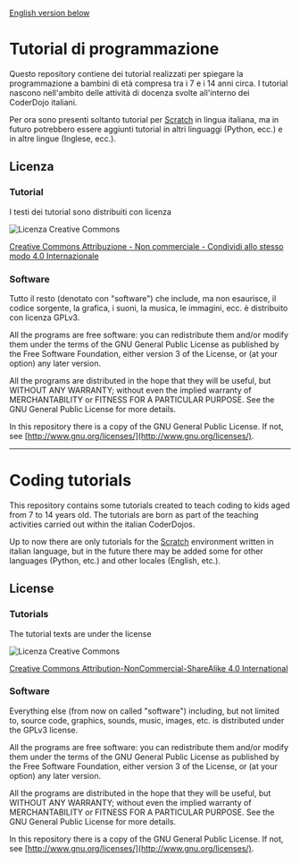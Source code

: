 [English version below](#english)

# Tutorial di programmazione

Questo repository contiene dei tutorial realizzati per spiegare la programmazione a bambini di età compresa tra i 7 e i 14 anni circa. I tutorial nascono nell'ambito delle attività di docenza svolte all'interno dei CoderDojo italiani.

Per ora sono presenti soltanto tutorial per [Scratch](http://scratch.mit.edu) in lingua italiana, ma in futuro potrebbero essere aggiunti tutorial in altri linguaggi (Python, ecc.) e in altre lingue (Inglese, ecc.).

## Licenza

### Tutorial

I testi dei tutorial sono distribuiti con licenza

![Licenza Creative Commons](https://i.creativecommons.org/l/by-nc-sa/4.0/88x31.png) 

[Creative Commons Attribuzione - Non commerciale - Condividi allo stesso modo 4.0 Internazionale](http://creativecommons.org/licenses/by-nc-sa/4.0/deed.it) 

### Software

Tutto il resto (denotato con "software") che include, ma non esaurisce, il codice sorgente, la grafica, i suoni, la musica, le immagini, ecc. è distribuito con licenza GPLv3.

All the programs are free software: you can redistribute them and/or modify them under the terms of the GNU General Public License as published by the Free Software Foundation, either version 3 of the License, or (at your option) any later version.

All the programs are distributed in the hope that they will be useful, but WITHOUT ANY WARRANTY; without even the implied warranty of MERCHANTABILITY or FITNESS FOR A PARTICULAR PURPOSE.  See the GNU General Public License for more details.

In this repository there is a copy of the GNU General Public License. If not, see [http://www.gnu.org/licenses/](http://www.gnu.org/licenses/).

******

<a name="english"></a>
# Coding tutorials

This repository contains some tutorials created to teach coding to kids aged from 7 to 14 years old. The tutorials are born as part of the teaching activities carried out within the italian CoderDojos.

Up to now there are only tutorials for the [Scratch](http://scratch.mit.edu) environment written in italian language, but in the future there may be added some for other languages (Python, etc.) and other locales (English, etc.).

## License

### Tutorials

The tutorial texts are under the license

![Licenza Creative Commons](https://i.creativecommons.org/l/by-nc-sa/4.0/88x31.png) 

[Creative Commons Attribution-NonCommercial-ShareAlike 4.0 International](http://creativecommons.org/licenses/by-nc-sa/4.0/) 

### Software

Everything else (from now on called "software") including, but not limited to, source code, graphics, sounds, music, images, etc. is distributed under the GPLv3 license.

All the programs are free software: you can redistribute them and/or modify them under the terms of the GNU General Public License as published by the Free Software Foundation, either version 3 of the License, or (at your option) any later version.

All the programs are distributed in the hope that they will be useful, but WITHOUT ANY WARRANTY; without even the implied warranty of MERCHANTABILITY or FITNESS FOR A PARTICULAR PURPOSE.  See the GNU General Public License for more details.

In this repository there is a copy of the GNU General Public License. If not, see [http://www.gnu.org/licenses/](http://www.gnu.org/licenses/).
